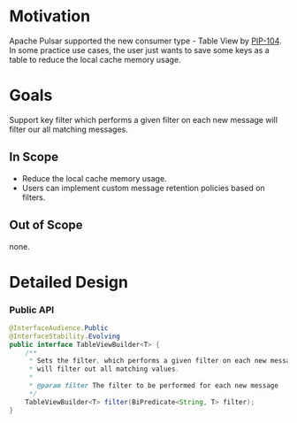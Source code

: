 # Motivation

Apache Pulsar supported the new consumer type - Table View by [PIP-104](https://github.com/apache/pulsar/issues/12356).
In some practice use cases, the user just wants to save some keys as a table to reduce the local cache memory usage.

# Goals

Support key filter which performs a given filter on each new message will filter our all matching messages.

## In Scope

- Reduce the local cache memory usage.
- Users can implement custom message retention policies based on filters.

## Out of Scope

none.


# Detailed Design

### Public API

```java
@InterfaceAudience.Public
@InterfaceStability.Evolving
public interface TableViewBuilder<T> {
    /**
     * Sets the filter, which performs a given filter on each new message
     * will filter out all matching values.
     *
     * @param filter The filter to be performed for each new message
     */
    TableViewBuilder<T> filter(BiPredicate<String, T> filter);
}
```
